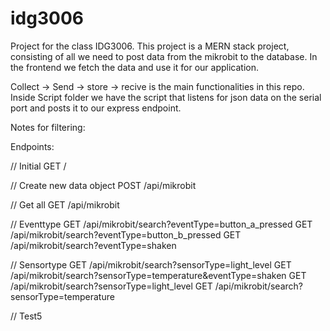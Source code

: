 # idg3006

Project for the class IDG3006. This project is a MERN stack project, consisting of all we need to post data from the mikrobit to the database. In the frontend we fetch the data and use it for our application. 

Collect -> Send -> store -> recive is the main functionalities in this repo. Inside Script folder we have the script that listens for json data on the serial port and posts it to our express endpoint.


Notes for filtering:


Endpoints:

// Initial
GET /

// Create new data object
POST /api/mikrobit

// Get all
GET /api/mikrobit

// Eventtype
GET /api/mikrobit/search?eventType=button_a_pressed
GET /api/mikrobit/search?eventType=button_b_pressed
GET /api/mikrobit/search?eventType=shaken

// Sensortype
GET /api/mikrobit/search?sensorType=light_level
GET /api/mikrobit/search?sensorType=temperature&eventType=shaken
GET /api/mikrobit/search?sensorType=light_level
GET /api/mikrobit/search?sensorType=temperature

// Test5